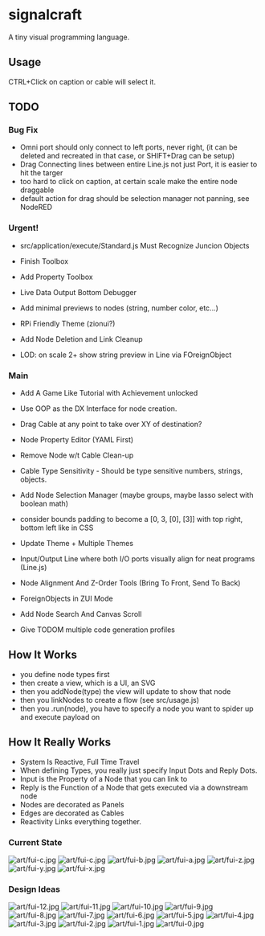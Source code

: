 # signalcraft
A tiny visual programming language.

## Usage

CTRL+Click on caption or cable will select it.

## TODO

### Bug Fix


- Omni port should only connect to left ports, never right, (it can be deleted and recreated in that case, or SHIFT+Drag can be setup)
- Drag Connecting lines between entire Line.js not just Port, it is easier to hit the targer
- too hard to click on caption, at certain scale make the entire node draggable
- default action for drag should be selection manager not panning, see NodeRED

### Urgent!

- src/application/execute/Standard.js Must Recognize Juncion Objects
- Finish Toolbox
- Add Property Toolbox
- Live Data Output Bottom Debugger

- Add minimal previews to nodes (string, number color, etc...)
- RPi Friendly Theme (zionui?)
- Add Node Deletion and Link Cleanup
- LOD: on scale 2+ show string preview in Line via FOreignObject

### Main
- Add A Game Like Tutorial with Achievement unlocked
- Use OOP as the DX Interface for node creation.

- Drag Cable at any point to take over XY of destination?

- Node Property Editor (YAML First)

- Remove Node w/t Cable Clean-up
- Cable Type Sensitivity - Should be type sensitive numbers, strings, objects.
- Add Node Selection Manager (maybe groups, maybe lasso select with boolean math)

- consider bounds padding to become a [0, 3, [0], [3]] with top right, bottom left like in CSS

- Update Theme + Multiple Themes
- Input/Output Line where both I/O ports visually align for neat programs (Line.js)

- Node Alignment And Z-Order Tools (Bring To Front, Send To Back)
- ForeignObjects in ZUI Mode
- Add Node Search And Canvas Scroll

- Give TODOM multiple code generation profiles

## How It Works

- you define node types first
- then create a view, which is a UI, an SVG
- then you addNode(type) the view will update to show that node
- then you linkNodes to create a flow (see src/usage.js)
- then you .run(node), you have to specify a node you want to spider up and execute payload on

## How It Really Works

- System Is Reactive, Full Time Travel
- When defining Types, you really just specify Input Dots and Reply Dots.
- Input is the Property of a Node that you can link to
- Reply is the Function of a Node that gets executed via a downstream node
- Nodes are decorated as Panels
- Edges are decorated as Cables
- Reactivity Links everything together.

### Current State
![art/fui-c.jpg](art/fui-d.jpg)
![art/fui-c.jpg](art/fui-c.jpg)
![art/fui-b.jpg](art/fui-b.jpg)
![art/fui-a.jpg](art/fui-a.jpg)
![art/fui-z.jpg](art/fui-z.jpg)
![art/fui-y.jpg](art/fui-y.jpg)
![art/fui-x.jpg](art/fui-x.jpg)

### Design Ideas

![art/fui-12.jpg](art/fui-12.jpg)
![art/fui-11.jpg](art/fui-11.jpg)
![art/fui-10.jpg](art/fui-10.jpg)
![art/fui-9.jpg](art/fui-9.jpg)
![art/fui-8.jpg](art/fui-8.jpg)
![art/fui-7.jpg](art/fui-7.jpg)
![art/fui-6.jpg](art/fui-6.jpg)
![art/fui-5.jpg](art/fui-5.jpg)
![art/fui-4.jpg](art/fui-4.jpg)
![art/fui-3.jpg](art/fui-3.jpg)
![art/fui-2.jpg](art/fui-2.jpg)
![art/fui-1.jpg](art/fui-1.jpg)
![art/fui-0.jpg](art/fui-0.jpg)
